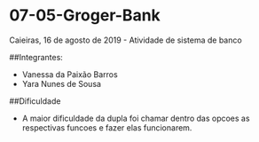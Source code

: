 # 07-05-Groger-Bank
Caieiras, 16 de agosto de 2019 - Atividade de sistema de banco

##Integrantes:

* Vanessa da Paixão Barros
* Yara Nunes de Sousa

##Dificuldade
* A maior dificuldade da dupla foi chamar dentro das opcoes as respectivas funcoes e fazer elas funcionarem.
